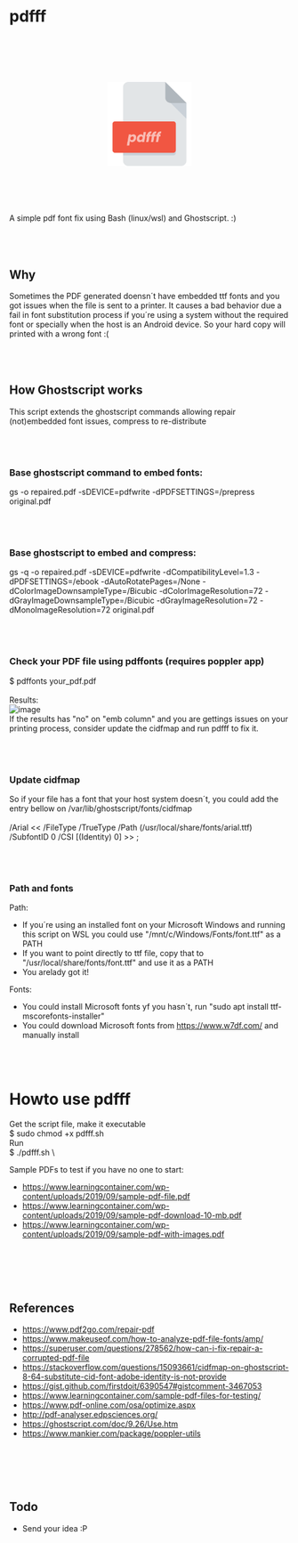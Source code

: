 # pdfff
<br/><br/><br/><br/>
<p align="center"><img src="https://raw.githubusercontent.com/saymoncoppi/pdfff/main/pdfff.png" height="30%" width="30%"></p>
<br/><br/><br/><br/>
A simple pdf font fix using Bash (linux/wsl) and Ghostscript. :) 
<br/><br/><br/><br/>

## Why
Sometimes the PDF generated doensn´t have embedded ttf fonts and you got issues when the file is sent to a printer. 
It causes a bad behavior due a fail in font substitution process if you´re using a system without the required font or specially when the host is an Android device.
So your hard copy will printed with a wrong font :(
<br/><br/><br/><br/>

## How Ghostscript works
This script extends the ghostscript commands allowing repair (not)embedded font issues, compress to re-distribute 
<br/><br/><br/><br/>

### Base ghostscript command to embed fonts:
gs -o repaired.pdf -sDEVICE=pdfwrite -dPDFSETTINGS=/prepress original.pdf
<br/><br/><br/><br/>

### Base ghostscript to embed and compress:
gs -q -o repaired.pdf -sDEVICE=pdfwrite -dCompatibilityLevel=1.3 -dPDFSETTINGS=/ebook -dAutoRotatePages=/None -dColorImageDownsampleType=/Bicubic -dColorImageResolution=72 -dGrayImageDownsampleType=/Bicubic -dGrayImageResolution=72 -dMonoImageResolution=72 original.pdf
<br/><br/><br/><br/>

### Check your PDF file using pdffonts (requires poppler app)
$ pdffonts your_pdf.pdf
<br/><br/>
Results: \
![image](https://user-images.githubusercontent.com/22059715/132523702-ab05fa81-636c-4103-ad2b-61554e7ce8cf.png) \
If the results has "no" on "emb column" and you are gettings issues on your printing process, consider update the cidfmap and run pdfff to fix it.
<br/><br/><br/><br/>

### Update cidfmap
So if your file has a font that your host system doesn´t, you could add the entry bellow on /var/lib/ghostscript/fonts/cidfmap
<br/><br/>
/Arial  << /FileType /TrueType /Path (/usr/local/share/fonts/arial.ttf) /SubfontID 0 /CSI [(Identity) 0] >> ;
<br/><br/><br/><br/>

### Path and fonts
Path:
- If you´re using an installed font on your Microsoft Windows and running this script on WSL you could use "/mnt/c/Windows/Fonts/font.ttf" as a PATH
- If you want to point directly to ttf file, copy that to "/usr/local/share/fonts/font.ttf" and use it as a PATH
- You arelady got it!

Fonts:
- You could install Microsoft fonts yf you hasn´t, run "sudo apt install ttf-mscorefonts-installer"
- You could download Microsoft fonts from https://www.w7df.com/ and manually install
<br/><br/><br/><br/>

# Howto use pdfff
Get the script file, make it executable \
$ sudo chmod +x pdfff.sh \
Run \
$ ./pdfff.sh \

Sample PDFs to test if you have no one to start:
- https://www.learningcontainer.com/wp-content/uploads/2019/09/sample-pdf-file.pdf
- https://www.learningcontainer.com/wp-content/uploads/2019/09/sample-pdf-download-10-mb.pdf
- https://www.learningcontainer.com/wp-content/uploads/2019/09/sample-pdf-with-images.pdf

<br/><br/><br/><br/>

## References
- https://www.pdf2go.com/repair-pdf
- https://www.makeuseof.com/how-to-analyze-pdf-file-fonts/amp/
- https://superuser.com/questions/278562/how-can-i-fix-repair-a-corrupted-pdf-file
- https://stackoverflow.com/questions/15093661/cidfmap-on-ghostscript-8-64-substitute-cid-font-adobe-identity-is-not-provide
- https://gist.github.com/firstdoit/6390547#gistcomment-3467053
- https://www.learningcontainer.com/sample-pdf-files-for-testing/
- https://www.pdf-online.com/osa/optimize.aspx
- http://pdf-analyser.edpsciences.org/
- https://ghostscript.com/doc/9.26/Use.htm
- https://www.mankier.com/package/poppler-utils

<br/><br/><br/><br/>

## Todo
- Send your idea :P
